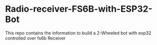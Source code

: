 # Radio-receiver-FS6B-with-ESP32-Bot
This repo contains the information to build a 2-Wheeled bot with esp32 controlled over fs6b Receiver
